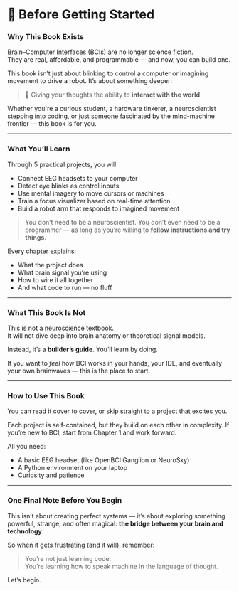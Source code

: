 # 🧠 Before Getting Started

### Why This Book Exists

Brain–Computer Interfaces (BCIs) are no longer science fiction.\
They are real, affordable, and programmable — and now, you can build one.

This book isn’t just about blinking to control a computer or imagining movement to drive a robot. It’s about something deeper:

> 🧠 Giving your thoughts the ability to **interact with the world**.

Whether you're a curious student, a hardware tinkerer, a neuroscientist stepping into coding, or just someone fascinated by the mind-machine frontier — this book is for you.

***

### What You’ll Learn

Through 5 practical projects, you will:

* Connect EEG headsets to your computer
* Detect eye blinks as control inputs
* Use mental imagery to move cursors or machines
* Train a focus visualizer based on real-time attention
* Build a robot arm that responds to imagined movement

> You don’t need to be a neuroscientist. You don’t even need to be a programmer — as long as you’re willing to **follow instructions and try things**.

Every chapter explains:

* What the project does
* What brain signal you’re using
* How to wire it all together
* And what code to run — no fluff

***

### What This Book Is Not

This is not a neuroscience textbook.\
It will not dive deep into brain anatomy or theoretical signal models.

Instead, it’s a **builder’s guide**. You’ll learn by doing.

If you want to _feel_ how BCI works in your hands, your IDE, and eventually your own brainwaves — this is the place to start.

***

### How to Use This Book

You can read it cover to cover, or skip straight to a project that excites you.

Each project is self-contained, but they build on each other in complexity. If you’re new to BCI, start from Chapter 1 and work forward.

All you need:

* A basic EEG headset (like OpenBCI Ganglion or NeuroSky)
* A Python environment on your laptop
* Curiosity and patience

***

### One Final Note Before You Begin

This isn’t about creating perfect systems — it’s about exploring something powerful, strange, and often magical: **the bridge between your brain and technology**.

So when it gets frustrating (and it will), remember:

> You’re not just learning code.\
> You’re learning how to speak machine in the language of thought.

Let’s begin.
